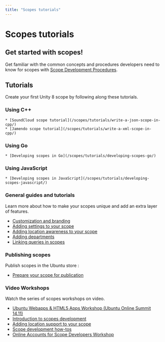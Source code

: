 ```yaml
---
title: "Scopes tutorials"
---
```


# Scopes tutorials


## Get started with scopes!

Get familiar with the common concepts and procedures developers need to know
for scopes with [Scope Development Procedures](/scopes/tutorials/scope-development-procedures/).

## Tutorials

Create your first Unity 8 scope by following along these tutorials.

### Using C++

    * [SoundCloud scope tutorial](/scopes/tutorials/write-a-json-scope-in-cpp/)
    * [Jamendo scope tutorial](/scopes/tutorials/write-a-xml-scope-in-cpp/)

### Using Go

    * [Developing scopes in Go](/scopes/tutorials/developing-scopes-go/)

### Using JavaScript

    * [Developing scopes in JavaScript](/scopes/tutorials/developing-scopes-javascript/)

### General guides and tutorials

Learn more about how to make your scopes unique and add an extra layer of
features.

  * [Customization and branding](/scopes/guides/scopes-customization-branding/)
  * [Adding settings to your scope](/scopes/tutorials/adding-settings-to-your-scope/)
  * [Adding location awareness to your scope](/scopes/tutorials/adding-location-awareness-to-your-scope/)
  * [Adding departments](/scopes/tutorials/adding-departments-to-your-scope/)
  * [Linking queries in scopes](linking-queries-in-scopes.md)

### Publishing scopes

Publish scopes in the Ubuntu store :

  * [Prepare your scope for publication](/scopes/tutorials/prepare-your-scope-for-publication/)

### Video Workshops

Watch the series of scopes workshops on video.

  * [Ubuntu Webapps & HTML5 Apps Workshop (Ubuntu Online Summit 14.11)](https://www.youtube.com/watch?v=A0GnnWw6Xd4)
  * [Introduction to scopes development ](https://www.youtube.com/watch?v=4VwIXWUWQ3s&list=PL-qBHd6_LXWYSvPX1uyD5ADBMhl41zbcw&index=2)
  * [Adding location support to your scope](https://www.youtube.com/watch?v=TjlXGPS1lmY&list=PL-qBHd6_LXWYSvPX1uyD5ADBMhl41zbcw&index=3)
  * [Scope development how-tos](https://www.youtube.com/watch?v=SedKymOdC4Q&list=PL-qBHd6_LXWYSvPX1uyD5ADBMhl41zbcw&index=4)
  * [Online Accounts for Scope Developers Workshop](https://www.youtube.com/watch?v=s_Y_ORqjD9g&list=PL-qBHd6_LXWYSvPX1uyD5ADBMhl41zbcw&index=5)
